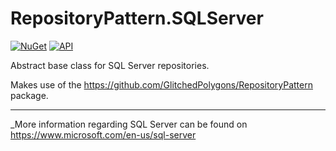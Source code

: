 # RepositoryPattern.SQLServer

[![NuGet](https://buildstats.info/nuget/GlitchedPolygons.RepositoryPattern.SQLServer)](https://www.nuget.org/packages/GlitchedPolygons.RepositoryPattern.SQLServer) 
[![API](https://img.shields.io/badge/api-docs-informational.svg)](https://glitchedpolygons.github.io/RepositoryPattern.SQLServer/api/index.html)

Abstract base class for SQL Server repositories. 

Makes use of the https://github.com/GlitchedPolygons/RepositoryPattern package.

---

_More information regarding SQL Server can be found on https://www.microsoft.com/en-us/sql-server
